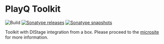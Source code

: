 # PlayQ Toolkit

![Build](https://github.com/PlayQ/playq-tk/workflows/Build/badge.svg)
[![Sonatype releases](https://img.shields.io/nexus/r/https/oss.sonatype.org/net.playq/tk-test_2.13.svg)](https://oss.sonatype.org/content/repositories/releases/net/playq/)
[![Sonatype snapshots](https://img.shields.io/nexus/s/https/oss.sonatype.org/net.playq/tk-test_2.13.svg)](https://oss.sonatype.org/content/repositories/snapshots/net/playq/)

Toolkit with DIStage integration from a box.
Please proceed to the [microsite](https://playq.github.io/playq-tk/) for more information.   